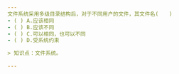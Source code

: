 ```yaml
---
文件系统采用多级目录结构后，对于不同用户的文件，其文件名(　　)
- ( ) A.应该相同　　 
- ( ) B.应该不同　　 
- ( ) C.可以相同，也可以不同　　 
- ( ) D.受系统约束

> 知识点：文件系统。

---
```

